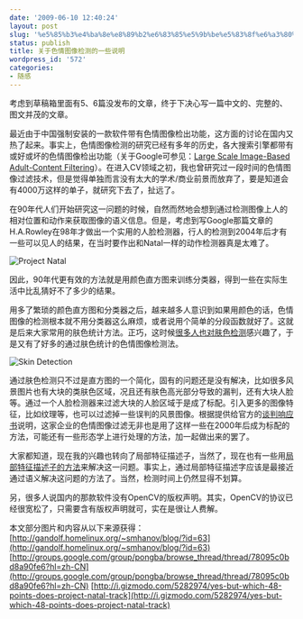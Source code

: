 ```yaml
---
date: '2009-06-10 12:40:24'
layout: post
slug: '%e5%85%b3%e4%ba%8e%e8%89%b2%e6%83%85%e5%9b%be%e5%83%8f%e6%a3%80%e6%b5%8b%e7%9a%84%e4%b8%80%e4%ba%9b%e8%af%b4%e6%98%8e'
status: publish
title: 关于色情图像检测的一些说明
wordpress_id: '572'
categories:
- 随感
---
```


考虑到草稿箱里面有5、6篇没发布的文章，终于下决心写一篇中文的、完整的、图文并茂的文章。

最近由于中国强制安装的一款软件带有色情图像检出功能，这方面的讨论在国内又热了起来。事实上，色情图像检测的研究已经有多年的历史，各大搜索引擎都带有或好或坏的色情图像检出功能（关于Google可参见：[Large Scale Image-Based Adult-Content Filtering](http://citeseerx.ist.psu.edu/viewdoc/download?doi=10.1.1.68.7839&rep=rep1&type=pdf)）。在进入CV领域之初，我也曾研究过一段时间的色情图像过滤技术，但是觉得单独而言没有太大的学术/商业前景而放弃了，要是知道会有4000万这样的单子，就研究下去了，扯远了。

在90年代人们开始研究这一问题的时候，自然而然地会想到通过检测图像上人的相对位置和动作来获取图像的语义信息。但是，考虑到写Google那篇文章的H.A.Rowley在98年才做出一个实用的人脸检测器，行人的检测到2004年后才有一些可以见人的结果，在当时要作出和Natal一样的动作检测器真是太难了。


![Project Natal](http://cache.gawker.com/assets/images/gizmodo/2009/06/pennyarcadenatal.jpg)




因此，90年代更有效的方法就是用颜色直方图来训练分类器，得到一些在实际生活中比乱猜好不了多少的结果。




用多了繁琐的颜色直方图和分类器之后，越来越多人意识到如果用颜色的话，色情图像的检测根本就不用分类器这么麻烦，或者说用个简单的分段函数就好了。这就是后来大家常用的肤色统计方法。正巧，这时候[很多人也对肤色检测](http://www.cg.cs.uni-bonn.de/docs/teaching/2002/WS/cv_hand_tracking/documents/papers/face-detection-in-color.pdf)感兴趣了，于是又有了好多的通过肤色统计的色情图像检测法。




![Skin Detection](http://gandolf.homelinux.org/~smhanov/blog/images/jones2002.png)




通过肤色检测只不过是直方图的一个简化，固有的问题还是没有解决，比如很多风景图片也有大块的类肤色区域，况且还有肤色高光部分导致的漏判，还有大块人脸等。通过一个人脸检测器来过滤大块的人脸区域于是成了标配。引入更多的图像特征，比如纹理等，也可以过滤掉一些误判的风景图像。根据提供给官方的[谈判响应书](http://www.tinydust.net/lvbar.doc.zip)说明，这家企业的色情图像过滤无非也是用了这样一些在2000年后成为标配的方法，可能还有一些形态学上进行处理的方法，加一起做出来的罢了。




大家都知道，现在我的兴趣也转向了局部特征描述子，当然了，现在也有一些用[局部特征描述子的方法](http://www-i6.informatik.rwth-aachen.de/publications/download/571/Deselaers-ICPR-2008.pdf)来解决这一问题。事实上，通过局部特征描述字应该是最接近通过语义解决这问题的方法了。当然，检测时间上仍然显得不划算。




另，很多人说国内的那款软件没有OpenCV的版权声明。其实，OpenCV的协议已经很宽松了，只需要含有版权声明就可，实在是很让人费解。





本文部分图片和内容从以下来源获得：
[http://gandolf.homelinux.org/~smhanov/blog/?id=63](http://gandolf.homelinux.org/~smhanov/blog/?id=63)
[http://groups.google.com/group/pongba/browse_thread/thread/78095c0bd8a90fe6?hl=zh-CN](http://groups.google.com/group/pongba/browse_thread/thread/78095c0bd8a90fe6?hl=zh-CN)
[http://i.gizmodo.com/5282974/yes-but-which-48-points-does-project-natal-track](http://i.gizmodo.com/5282974/yes-but-which-48-points-does-project-natal-track)
